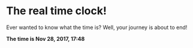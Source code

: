 # The real time clock!

Ever wanted to know what the time is? Well, your journey is about to end!

**The time is Nov 28, 2017, 17:48**